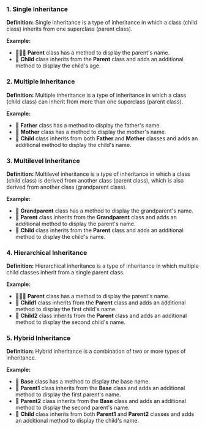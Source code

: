 ### 1. Single Inheritance

**Definition:** Single inheritance is a type of inheritance in which a class (child class) inherits from one superclass (parent class).

**Example:**
- 👨‍👩‍👧 **Parent** class has a method to display the parent's name.
- 👶 **Child** class inherits from the **Parent** class and adds an additional method to display the child's age.

### 2. Multiple Inheritance

**Definition:** Multiple inheritance is a type of inheritance in which a class (child class) can inherit from more than one superclass (parent class).

**Example:**
- 👨 **Father** class has a method to display the father's name.
- 👩 **Mother** class has a method to display the mother's name.
- 👶 **Child** class inherits from both **Father** and **Mother** classes and adds an additional method to display the child's name.

### 3. Multilevel Inheritance

**Definition:** Multilevel inheritance is a type of inheritance in which a class (child class) is derived from another class (parent class), which is also derived from another class (grandparent class).

**Example:**
- 👴 **Grandparent** class has a method to display the grandparent's name.
- 🧓 **Parent** class inherits from the **Grandparent** class and adds an additional method to display the parent's name.
- 👶 **Child** class inherits from the **Parent** class and adds an additional method to display the child's name.

### 4. Hierarchical Inheritance

**Definition:** Hierarchical inheritance is a type of inheritance in which multiple child classes inherit from a single parent class.

**Example:**
- 👨‍👩‍👦 **Parent** class has a method to display the parent's name.
- 👧 **Child1** class inherits from the **Parent** class and adds an additional method to display the first child's name.
- 👦 **Child2** class inherits from the **Parent** class and adds an additional method to display the second child's name.

### 5. Hybrid Inheritance

**Definition:** Hybrid inheritance is a combination of two or more types of inheritance.

**Example:**
- 👴 **Base** class has a method to display the base name.
- 🧓 **Parent1** class inherits from the **Base** class and adds an additional method to display the first parent's name.
- 🧓 **Parent2** class inherits from the **Base** class and adds an additional method to display the second parent's name.
- 👶 **Child** class inherits from both **Parent1** and **Parent2** classes and adds an additional method to display the child's name.